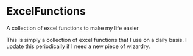 # ExcelFunctions
A collection of excel functions to make my life easier

This is simply a collection of excel functions that I use on a daily basis. I update this periodically if I need a new piece of wizardry.
